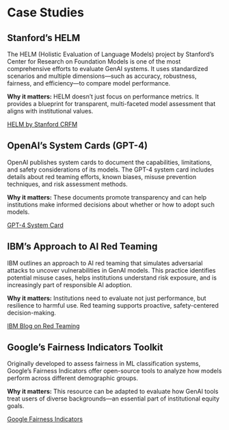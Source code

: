 # Case Studies 

## Stanford’s HELM

The HELM (Holistic Evaluation of Language Models) project by Stanford’s Center for Research on Foundation Models is one of the most comprehensive efforts to evaluate GenAI systems. It uses standardized scenarios and multiple dimensions—such as accuracy, robustness, fairness, and efficiency—to compare model performance.

**Why it matters:** HELM doesn’t just focus on performance metrics. It provides a blueprint for transparent, multi-faceted model assessment that aligns with institutional values.

[HELM by Stanford CRFM](https://crfm.stanford.edu/helm/latest/)

## OpenAI’s System Cards (GPT-4)

OpenAI publishes system cards to document the capabilities, limitations, and safety considerations of its models. The GPT-4 system card includes details about red teaming efforts, known biases, misuse prevention techniques, and risk assessment methods.

**Why it matters:** These documents promote transparency and can help institutions make informed decisions about whether or how to adopt such models.

[GPT-4 System Card](https://openai.com/research/gpt-4-system-card)

## IBM’s Approach to AI Red Teaming

IBM outlines an approach to AI red teaming that simulates adversarial attacks to uncover vulnerabilities in GenAI models. This practice identifies potential misuse cases, helps institutions understand risk exposure, and is increasingly part of responsible AI adoption.

**Why it matters:** Institutions need to evaluate not just performance, but resilience to harmful use. Red teaming supports proactive, safety-centered decision-making.

[IBM Blog on Red Teaming](https://research.ibm.com/blog/what-is-red-teaming-gen-AI)

## Google’s Fairness Indicators Toolkit

Originally developed to assess fairness in ML classification systems, Google’s Fairness Indicators offer open-source tools to analyze how models perform across different demographic groups.

**Why it matters:** This resource can be adapted to evaluate how GenAI tools treat users of diverse backgrounds—an essential part of institutional equity goals.

[Google Fairness Indicators](https://developers.google.com/machine-learning/fairness-overview)
